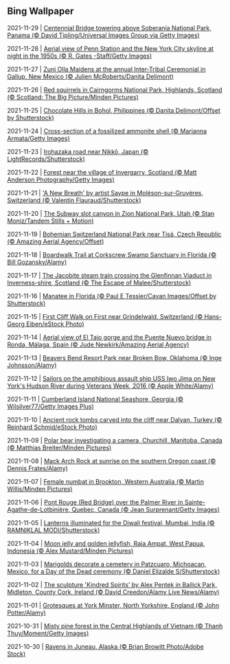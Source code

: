 ## Bing Wallpaper
2021-11-29 | [Centennial Bridge towering above Soberanía National Park, Panama (© David Tipling/Universal Images Group via Getty Images)](./wallpaper/2021-11-29.jpg) 

2021-11-28 | [Aerial view of Penn Station and the New York City skyline at night in the 1950s (© R. Gates -Staff/Getty Images)](./wallpaper/2021-11-28.jpg) 

2021-11-27 | [Zuni Olla Maidens at the annual Inter-Tribal Ceremonial in Gallup, New Mexico (© Julien McRoberts/Danita Delimont)](./wallpaper/2021-11-27.jpg) 

2021-11-26 | [Red squirrels in Cairngorms National Park, Highlands, Scotland (© Scotland: The Big Picture/Minden Pictures)](./wallpaper/2021-11-26.jpg) 

2021-11-25 | [Chocolate Hills in Bohol, Philippines (© Danita Delimont/Offset by Shutterstock)](./wallpaper/2021-11-25.jpg) 

2021-11-24 | [Cross-section of a fossilized ammonite shell (© Marianna Armata/Getty Images)](./wallpaper/2021-11-24.jpg) 

2021-11-23 | [Irohazaka road near Nikkō, Japan (© LightRecords/Shutterstock)](./wallpaper/2021-11-23.jpg) 

2021-11-22 | [Forest near the village of Invergarry, Scotland (© Matt Anderson Photography/Getty Images)](./wallpaper/2021-11-22.jpg) 

2021-11-21 | ['A New Breath' by artist Saype in Moléson-sur-Gruyères, Switzerland (© Valentin Flauraud/Shutterstock)](./wallpaper/2021-11-21.jpg) 

2021-11-20 | [The Subway slot canyon in Zion National Park, Utah (© Stan Moniz/Tandem Stills + Motion)](./wallpaper/2021-11-20.jpg) 

2021-11-19 | [Bohemian Switzerland National Park near Tisá, Czech Republic (© Amazing Aerial Agency/Offset)](./wallpaper/2021-11-19.jpg) 

2021-11-18 | [Boardwalk Trail at Corkscrew Swamp Sanctuary in Florida (© Bill Gozansky/Alamy)](./wallpaper/2021-11-18.jpg) 

2021-11-17 | [The Jacobite steam train crossing the Glenfinnan Viaduct in Inverness-shire, Scotland (© The Escape of Malee/Shutterstock)](./wallpaper/2021-11-17.jpg) 

2021-11-16 | [Manatee in Florida (© Paul E Tessier/Cavan Images/Offset by Shutterstock)](./wallpaper/2021-11-16.jpg) 

2021-11-15 | [First Cliff Walk on First near Grindelwald, Switzerland (© Hans-Georg Eiben/eStock Photo)](./wallpaper/2021-11-15.jpg) 

2021-11-14 | [Aerial view of El Tajo gorge and the Puente Nuevo bridge in Ronda, Málaga, Spain (© Jude Newkirk/Amazing Aerial Agency)](./wallpaper/2021-11-14.jpg) 

2021-11-13 | [Beavers Bend Resort Park near Broken Bow, Oklahoma (© Inge Johnsson/Alamy)](./wallpaper/2021-11-13.jpg) 

2021-11-12 | [Sailors on the amphibious assault ship USS Iwo Jima on New York's Hudson River during Veterans Week, 2016 (© Apple White/Alamy)](./wallpaper/2021-11-12.jpg) 

2021-11-11 | [Cumberland Island National Seashore, Georgia (© Wilsilver77/Getty Images Plus)](./wallpaper/2021-11-11.jpg) 

2021-11-10 | [Ancient rock tombs carved into the cliff near Dalyan, Turkey (© Reinhard Schmid/eStock Photo)](./wallpaper/2021-11-10.jpg) 

2021-11-09 | [Polar bear investigating a camera, Churchill, Manitoba, Canada (© Matthias Breiter/Minden Pictures)](./wallpaper/2021-11-09.jpg) 

2021-11-08 | [Mack Arch Rock at sunrise on the southern Oregon coast (© Dennis Frates/Alamy)](./wallpaper/2021-11-08.jpg) 

2021-11-07 | [Female numbat in Brookton, Western Australia (© Martin Willis/Minden Pictures)](./wallpaper/2021-11-07.jpg) 

2021-11-06 | [Pont Rouge (Red Bridge) over the Palmer River in Sainte-Agathe-de-Lotbinière, Quebec, Canada (© Jean Surprenant/Getty Images)](./wallpaper/2021-11-06.jpg) 

2021-11-05 | [Lanterns illuminated for the Diwali festival, Mumbai, India (© RAMNIKLAL MODI/Shutterstock)](./wallpaper/2021-11-05.jpg) 

2021-11-04 | [Moon jelly and golden jellyfish, Raja Ampat, West Papua, Indonesia (© Alex Mustard/Minden Pictures)](./wallpaper/2021-11-04.jpg) 

2021-11-03 | [Marigolds decorate a cemetery in Patzcuaro, Michoacan, Mexico, for a Day of the Dead ceremony (© Daniel Elizalde S/Shutterstock)](./wallpaper/2021-11-03.jpg) 

2021-11-02 | [The sculpture 'Kindred Spirits' by Alex Pentek in Bailick Park, Midleton, County Cork, Ireland (© David Creedon/Alamy Live News/Alamy)](./wallpaper/2021-11-02.jpg) 

2021-11-01 | [Grotesques at York Minster, North Yorkshire, England (© John Potter/Alamy)](./wallpaper/2021-11-01.jpg) 

2021-10-31 | [Misty pine forest in the Central Highlands of Vietnam (© Thanh Thuy/Moment/Getty Images)](./wallpaper/2021-10-31.jpg) 

2021-10-30 | [Ravens in Juneau, Alaska (© Brian Browitt Photo/Adobe Stock)](./wallpaper/2021-10-30.jpg) 

